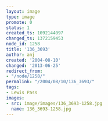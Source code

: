 ```yaml
---
layout: image
type: image
promote: 0
status: 1
created_ts: 1092144097
changed_ts: 1372159453
node_id: 1258
title: '136_3693'
author: anj
created: '2004-08-10'
changed: '2013-06-25'
redirect_from:
- "/node/1258/"
permalink: "/2004/08/10/136_3693/"
tags:
- Lewis Pass
images:
- src: image/images/136_3693-1258.jpg
  name: 136_3693-1258.jpg
---
```


